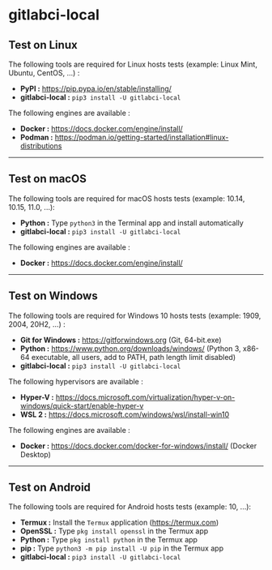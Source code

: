 # gitlabci-local

## Test on Linux

The following tools are required for Linux hosts tests (example: Linux Mint, Ubuntu, CentOS, ...) :

- **PyPI :** https://pip.pypa.io/en/stable/installing/
- **gitlabci-local :** `pip3 install -U gitlabci-local`

The following engines are available :

- **Docker :** https://docs.docker.com/engine/install/
- **Podman :** https://podman.io/getting-started/installation#linux-distributions

---

## Test on macOS

The following tools are required for macOS hosts tests (example: 10.14, 10.15, 11.0, ...):

- **Python :** Type `python3` in the Terminal app and install automatically
- **gitlabci-local :** `pip3 install -U gitlabci-local`

The following engines are available :

- **Docker :** https://docs.docker.com/engine/install/

---

## Test on Windows

The following tools are required for Windows 10 hosts tests (example: 1909, 2004, 20H2, ...) :

- **Git for Windows :** https://gitforwindows.org (Git, 64-bit.exe)
- **Python :** https://www.python.org/downloads/windows/ (Python 3, x86-64 executable, all users, add to PATH, path length limit disabled)
- **gitlabci-local :** `pip3 install -U gitlabci-local`

The following hypervisors are available :

- **Hyper-V :** https://docs.microsoft.com/virtualization/hyper-v-on-windows/quick-start/enable-hyper-v
- **WSL 2 :** https://docs.microsoft.com/windows/wsl/install-win10

The following engines are available :

- **Docker :** https://docs.docker.com/docker-for-windows/install/ (Docker Desktop)

---

## Test on Android

The following tools are required for Android hosts tests (example: 10, ...):

- **Termux :** Install the `Termux` application (https://termux.com)
- **OpenSSL :** Type `pkg install openssl` in the Termux app
- **Python :** Type `pkg install python` in the Termux app
- **pip :** Type `python3 -m pip install -U pip` in the Termux app
- **gitlabci-local :** `pip3 install -U gitlabci-local`
